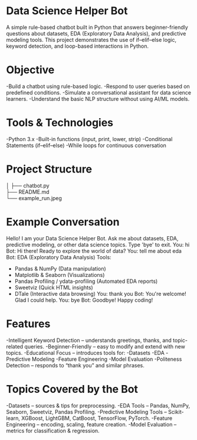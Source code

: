 #  Data Science Helper Bot

A simple rule-based chatbot built in Python that answers beginner-friendly questions about datasets, EDA (Exploratory Data Analysis), and predictive modeling tools.
This project demonstrates the use of if–elif–else logic, keyword detection, and loop-based interactions in Python.

# Objective
-Build a chatbot using rule-based logic.
-Respond to user queries based on predefined conditions.
-Simulate a conversational assistant for data science learners.
-Understand the basic NLP structure without using AI/ML models.

# Tools & Technologies
-Python 3.x
-Built-in functions (input, print, lower, strip)
-Conditional Statements (if–elif–else)
-While loops for continuous conversation

# Project Structure

│
├── chatbot.py        
├── README.md        
└── example_run.jpeg   


# Example Conversation
 Hello! I am your Data Science Helper Bot.
Ask me about datasets, EDA, predictive modeling, or other data science topics.
Type 'bye' to exit.
You: hi
Bot: Hi there! Ready to explore the world of data?
You: tell me about eda
Bot:  EDA (Exploratory Data Analysis) Tools:
- Pandas & NumPy (Data manipulation)
- Matplotlib & Seaborn (Visualizations)
- Pandas Profiling / ydata-profiling (Automated EDA reports)
- Sweetviz (Quick HTML insights)
- DTale (Interactive data browsing)
You: thank you
Bot: You're welcome!  Glad I could help.
You: bye
Bot: Goodbye! Happy coding! 

# Features
-Intelligent Keyword Detection – understands greetings, thanks, and topic-related queries.
-Beginner-Friendly – easy to modify and extend with new topics.
-Educational Focus – introduces tools for:
-Datasets
-EDA
-Predictive Modeling
-Feature Engineering
-Model Evaluation
-Politeness Detection – responds to “thank you” and similar phrases.

# Topics Covered by the Bot
-Datasets – sources & tips for preprocessing.
-EDA Tools – Pandas, NumPy, Seaborn, Sweetviz, Pandas Profiling.
-Predictive Modeling Tools – Scikit-learn, XGBoost, LightGBM, CatBoost, TensorFlow, PyTorch.
-Feature Engineering – encoding, scaling, feature creation.
-Model Evaluation – metrics for classification & regression.

